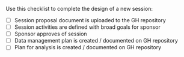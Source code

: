 Use this checklist to complete the design of a new session: 

- [ ] Session proposal document is uploaded to the GH repository 
- [ ] Session activities are defined with broad goals for sponsor
- [ ] Sponsor approves of session  
- [ ] Data management plan is created / documented on GH repository 
- [ ] Plan for analysis is created / documented on GH repository 
